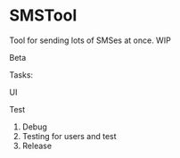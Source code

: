 # SMSTool
Tool for sending lots of SMSes at once. WIP

Beta

Tasks: <p/>
UI <p/>
Test <p/>

1. Debug
2. Testing for users and test
2. Release

